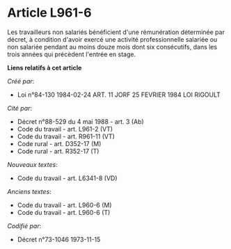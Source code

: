 # Article L961-6

Les travailleurs non salariés bénéficient d'une rémunération déterminée par décret, à condition d'avoir exercé une activité
professionnelle salariée ou non salariée pendant au moins douze mois dont six consécutifs, dans les trois années qui
précèdent l'entrée en stage.

**Liens relatifs à cet article**

_Créé par_:

  - Loi n°84-130 1984-02-24 ART. 11 JORF 25 FEVRIER 1984 LOI RIGOULT

_Cité par_:

  - Décret n°88-529 du 4 mai 1988 - art. 3 (Ab)
  - Code du travail - art. L961-2 (VT)
  - Code du travail - art. R961-11 (VT)
  - Code rural - art. D352-17 (M)
  - Code rural - art. R352-17 (T)

_Nouveaux textes_:

  - Code du travail - art. L6341-8 (VD)

_Anciens textes_:

  - Code du travail - art. L960-6 (M)
  - Code du travail - art. L960-6 (T)

_Codifié par_:

  - Décret n°73-1046 1973-11-15
